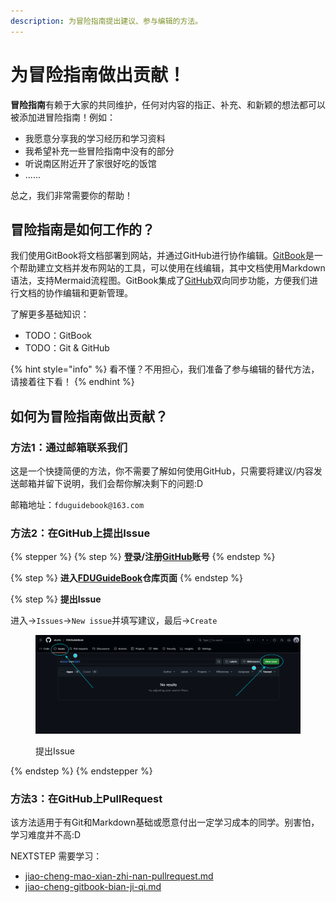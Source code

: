 ```yaml
---
description: 为冒险指南提出建议、参与编辑的方法。
---
```


# 为冒险指南做出贡献！

**冒险指南**有赖于大家的共同维护，任何对内容的指正、补充、和新颖的想法都可以被添加进冒险指南！例如：

* 我愿意分享我的学习经历和学习资料
* 我希望补充一些冒险指南中没有的部分
* 听说南区附近开了家很好吃的饭馆
* ......

总之，我们非常需要你的帮助！

## 冒险指南是如何工作的？

我们使用GitBook将文档部署到网站，并通过GitHub进行协作编辑。[GitBook](https://www.gitbook.com/)是一个帮助建立文档并发布网站的工具，可以使用在线编辑，其中文档使用Markdown语法，支持Mermaid流程图。GitBook集成了[GitHub](https://github.com/)双向同步功能，方便我们进行文档的协作编辑和更新管理。

了解更多基础知识：

* TODO：GitBook
* TODO：Git & GitHub

{% hint style="info" %}
看不懂？不用担心，我们准备了参与编辑的替代方法，请接着往下看！
{% endhint %}

## 如何为冒险指南做出贡献？

### 方法1：通过邮箱联系我们

这是一个快捷简便的方法，你不需要了解如何使用GitHub，只需要将建议/内容发送邮箱并留下说明，我们会帮你解决剩下的问题:D

邮箱地址：`fduguidebook@163.com`

### 方法2：在GitHub上提出Issue

{% stepper %}
{% step %}
**登录/注册**[**GitHub**](https://github.com/)**账号**
{% endstep %}

{% step %}
**进入**[**FDUGuideBook**](https://github.com/alumls/FDUGuideBook)**仓库页面**
{% endstep %}

{% step %}
**提出Issue**

进入→`Issues`→`New issue`并填写建议，最后→`Create`

<figure><img src="../.gitbook/assets/方法2-3.1.png" alt=""><figcaption><p>提出Issue</p></figcaption></figure>
{% endstep %}
{% endstepper %}

### 方法3：在GitHub上PullRequest

该方法适用于有Git和Markdown基础或愿意付出一定学习成本的同学。别害怕，学习难度并不高:D

NEXTSTEP 需要学习：

* [jiao-cheng-mao-xian-zhi-nan-pullrequest.md](jiao-cheng-mao-xian-zhi-nan-pullrequest.md "mention")
* [jiao-cheng-gitbook-bian-ji-qi.md](jiao-cheng-gitbook-bian-ji-qi.md "mention")
